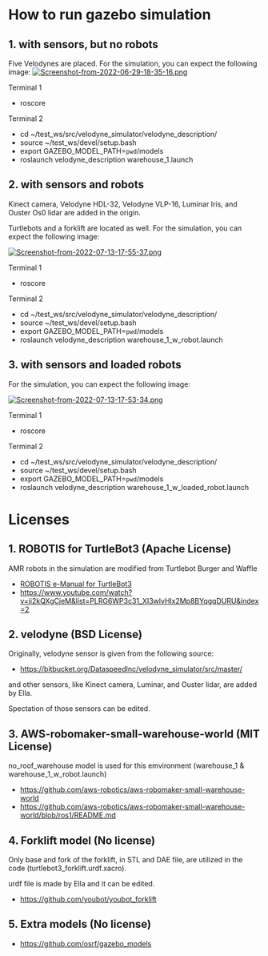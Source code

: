 # How to run gazebo simulation
## 1. with sensors, but no robots 
Five Velodynes are placed.
For the simulation, you can expect the following image:
[![Screenshot-from-2022-06-29-18-35-16.png](https://i.postimg.cc/rwwBbMn7/Screenshot-from-2022-06-29-18-35-16.png)](https://postimg.cc/bs4VScjR)


Terminal 1
- roscore

Terminal 2
- cd ~/test_ws/src/velodyne_simulator/velodyne_description/
- source ~/test_ws/devel/setup.bash
- export GAZEBO_MODEL_PATH=`pwd`/models
- roslaunch velodyne_description warehouse_1.launch

## 2. with sensors and robots 
Kinect camera, Velodyne HDL-32, Velodyne VLP-16, Luminar Iris, and Ouster Os0 lidar are added in the origin.

Turtlebots and a forklift are located as well.
For the simulation, you can expect the following image:

[![Screenshot-from-2022-07-13-17-55-37.png](https://i.postimg.cc/zXXks3jq/Screenshot-from-2022-07-13-17-55-37.png)](https://postimg.cc/ThFmmdFs)

Terminal 1
- roscore

Terminal 2
- cd ~/test_ws/src/velodyne_simulator/velodyne_description/
- source ~/test_ws/devel/setup.bash
- export GAZEBO_MODEL_PATH=`pwd`/models
- roslaunch velodyne_description warehouse_1_w_robot.launch


## 3. with sensors and loaded robots 
For the simulation, you can expect the following image:

[![Screenshot-from-2022-07-13-17-53-34.png](https://i.postimg.cc/zGpYJLmp/Screenshot-from-2022-07-13-17-53-34.png)](https://postimg.cc/18gjB33N)

Terminal 1
- roscore

Terminal 2
- cd ~/test_ws/src/velodyne_simulator/velodyne_description/
- source ~/test_ws/devel/setup.bash
- export GAZEBO_MODEL_PATH=`pwd`/models
- roslaunch velodyne_description warehouse_1_w_loaded_robot.launch

# Licenses

## 1. ROBOTIS for TurtleBot3 (Apache License)
AMR robots in the simulation are modified from Turtlebot Burger and Waffle
- [ROBOTIS e-Manual for TurtleBot3](http://turtlebot3.robotis.com/)
- https://www.youtube.com/watch?v=ji2kQXgCjeM&list=PLRG6WP3c31_XI3wlvHlx2Mp8BYqgqDURU&index=2



## 2. velodyne (BSD License)
Originally, velodyne sensor is given from the following source:

- https://bitbucket.org/DataspeedInc/velodyne_simulator/src/master/

and other sensors, like Kinect camera, Luminar, and Ouster lidar, are added by Ella.

Spectation of those sensors can be edited.



## 3. AWS-robomaker-small-warehouse-world (MIT License) 
no_roof_warehouse model is used for this emvironment (warehouse_1 & warehouse_1_w_robot.launch)

- https://github.com/aws-robotics/aws-robomaker-small-warehouse-world
- https://github.com/aws-robotics/aws-robomaker-small-warehouse-world/blob/ros1/README.md



## 4. Forklift model (No license)
Only base and fork of the forklift, in STL and DAE file, are utilized in the code (turtlebot3_forklift.urdf.xacro).

urdf file is made by Ella and it can be edited.

- https://github.com/youbot/youbot_forklift



## 5. Extra models (No license)

- https://github.com/osrf/gazebo_models
